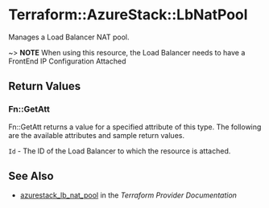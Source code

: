# Terraform::AzureStack::LbNatPool

Manages a Load Balancer NAT pool.

~> **NOTE** When using this resource, the Load Balancer needs to have a FrontEnd IP Configuration Attached

## Return Values

### Fn::GetAtt

Fn::GetAtt returns a value for a specified attribute of this type. The following are the available attributes and sample return values.

`Id` - The ID of the Load Balancer to which the resource is attached.

## See Also

* [azurestack_lb_nat_pool](https://www.terraform.io/docs/providers/azurestack/r/lb_nat_pool.html) in the _Terraform Provider Documentation_